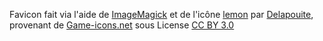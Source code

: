 
Favicon fait via l'aide de [ImageMagick](https://imagemagick.org) et de l'icône [lemon](https://game-icons.net/1x1/delapouite/lemon.html)
par [Delapouite](https://delapouite.com), provenant de [Game-icons.net](https://game-icons.net)
sous License [CC BY 3.0](https://creativecommons.org/licenses/by/3.0/)
